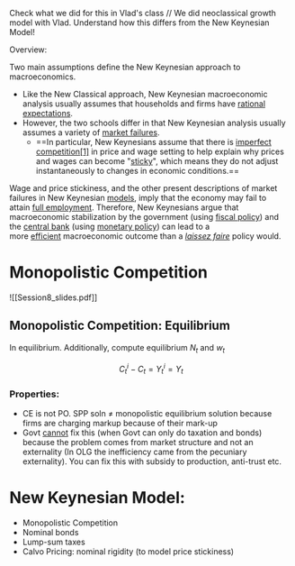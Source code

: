 Check what we did for this in Vlad's class // We did neoclassical growth model with Vlad. Understand how this differs from the New Keynesian Model! 

Overview: 

Two main assumptions define the New Keynesian approach to macroeconomics.
* Like the New Classical approach, New Keynesian macroeconomic analysis usually assumes that households and firms have [rational expectations](https://en.wikipedia.org/wiki/Rational_expectations "Rational expectations"). 
* However, the two schools differ in that New Keynesian analysis usually assumes a variety of [market failures](https://en.wikipedia.org/wiki/Market_failure "Market failure"). 
	* ==In particular, New Keynesians assume that there is [imperfect competition](https://en.wikipedia.org/wiki/Imperfect_competition "Imperfect competition")[[1]](https://en.wikipedia.org/wiki/New_Keynesian_economics#cite_note-1) in price and wage setting to help explain why prices and wages can become "[sticky](https://en.wikipedia.org/wiki/Sticky_(economics) "Sticky (economics)")", which means they do not adjust instantaneously to changes in economic conditions.==

Wage and price stickiness, and the other present descriptions of market failures in New Keynesian [models](https://en.wikipedia.org/wiki/Model_(macroeconomics) "Model (macroeconomics)"), imply that the economy may fail to attain [full employment](https://en.wikipedia.org/wiki/Full_employment "Full employment"). Therefore, New Keynesians argue that macroeconomic stabilization by the government (using [fiscal policy](https://en.wikipedia.org/wiki/Fiscal_policy "Fiscal policy")) and the [central bank](https://en.wikipedia.org/wiki/Central_bank "Central bank") (using [monetary policy](https://en.wikipedia.org/wiki/Monetary_policy "Monetary policy")) can lead to a more [efficient](https://en.wikipedia.org/wiki/Pareto_efficiency "Pareto efficiency") macroeconomic outcome than a _[laissez faire](https://en.wikipedia.org/wiki/Laissez_faire "Laissez faire")_ policy would.


# Monopolistic Competition 

![[Session8_slides.pdf]]


## Monopolistic Competition: Equilibrium 
In equilibrium. Additionally, compute equilibrium $N_t$ and $w_t$

$$C^i_t - C_t = Y^i_t = Y_t $$


### Properties: 
* CE is not PO. SPP soln $\neq$ monopolistic equilibrium solution because firms are charging markup because of their mark-up 
* Govt <u>cannot</u> fix this (when Govt can only do taxation and bonds) because the problem comes from market structure and not an externality (In OLG the inefficiency came from the pecuniary externality). You can fix this with subsidy to production, anti-trust etc. 


# New Keynesian Model: 
* Monopolistic Competition
* Nominal bonds 
* Lump-sum taxes
* Calvo Pricing: nominal rigidity (to model price stickiness) 





